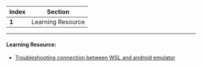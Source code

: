 Index | Section
---   | ---
**1** | Learning Resource

---

#### Learning Resource:

  * [Troubleshooting connection between WSL and android emulator](https://wwww.google.com)
